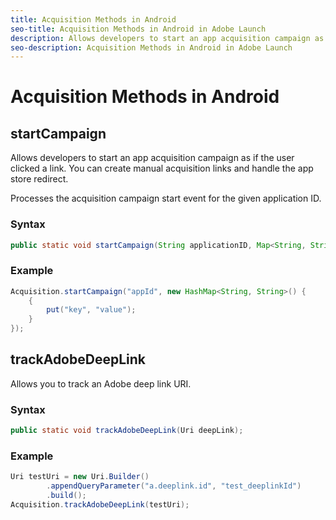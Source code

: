 ```yaml
---
title: Acquisition Methods in Android
seo-title: Acquisition Methods in Android in Adobe Launch
description: Allows developers to start an app acquisition campaign as if the user clicked a link. You can create manual acquisition links and handle the app store redirect.
seo-description: Acquisition Methods in Android in Adobe Launch
---
```


# Acquisition Methods in Android

## startCampaign

Allows developers to start an app acquisition campaign as if the user clicked a link. You can create manual acquisition links and handle the app store redirect.

Processes the acquisition campaign start event for the given application ID.

### Syntax

```java
public static void startCampaign(String applicationID, Map<String, String> additionalData)
```

### Example

```java
Acquisition.startCampaign("appId", new HashMap<String, String>() {
    {
        put("key", "value");
    }
});
```

## trackAdobeDeepLink

Allows you to track an Adobe deep link URI.

### Syntax

```java
public static void trackAdobeDeepLink(Uri deepLink);
```

### Example

```java
Uri testUri = new Uri.Builder()
        .appendQueryParameter("a.deeplink.id", "test_deeplinkId")
        .build();
Acquisition.trackAdobeDeepLink(testUri);
```
